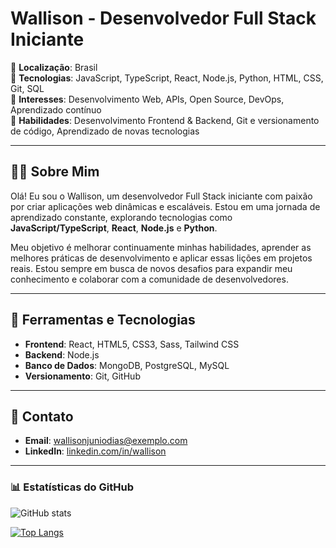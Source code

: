 # Wallison - Desenvolvedor Full Stack Iniciante

🔹 **Localização**: Brasil  
🔹 **Tecnologias**: JavaScript, TypeScript, React, Node.js, Python, HTML, CSS, Git, SQL  
🔹 **Interesses**: Desenvolvimento Web, APIs, Open Source, DevOps, Aprendizado contínuo  
🔹 **Habilidades**: Desenvolvimento Frontend & Backend, Git e versionamento de código, Aprendizado de novas tecnologias

---

## 👨‍💻 Sobre Mim

Olá! Eu sou o Wallison, um desenvolvedor Full Stack iniciante com paixão por criar aplicações web dinâmicas e escaláveis. Estou em uma jornada de aprendizado constante, explorando tecnologias como **JavaScript/TypeScript**, **React**, **Node.js** e **Python**.

Meu objetivo é melhorar continuamente minhas habilidades, aprender as melhores práticas de desenvolvimento e aplicar essas lições em projetos reais. Estou sempre em busca de novos desafios para expandir meu conhecimento e colaborar com a comunidade de desenvolvedores.

---

## 🔧 Ferramentas e Tecnologias

- **Frontend**: React, HTML5, CSS3, Sass, Tailwind CSS
- **Backend**: Node.js
- **Banco de Dados**: MongoDB, PostgreSQL, MySQL
- **Versionamento**: Git, GitHub

---

## 📩 Contato

- **Email**: wallisonjuniodias@exemplo.com  
- **LinkedIn**: [linkedin.com/in/wallison](https://www.linkedin.com/in/wallison)  

---

### 📊 Estatísticas do GitHub

![GitHub stats](https://github-readme-stats.vercel.app/api?username=seu-usuario&show_icons=true&hide_title=true&count_private=true&hide=prs&theme=radical)

[![Top Langs](https://github-readme-stats.vercel.app/api/top-langs/?username=seu-usuario&layout=compact&theme=radical)](https://github.com/anuraghazra/github-readme-stats)
